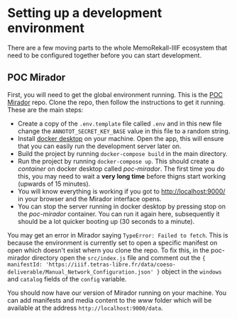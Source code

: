 # Setting up a development environment

There are a few moving parts to the whole MemoRekall-IIIF ecosystem that need to be configured together before you can start development.

## POC Mirador

First, you will need to get the global environment running. This is the [POC Mirador](https://gitlab.tetras-libre.fr/iiif/POC-mirador) repo. Clone the repo, then follow the instructions to get it running. These are the main steps:

- Create a copy of the `.env.template` file called `.env` and in this new file change the `ANNOTOT_SECRET_KEY_BASE` value in this file to a random string.
- Install [docker desktop](https://www.docker.com/products/docker-desktop/) on your machine. Open the app, this will ensure that you can easily run the development server later on.
- Build the project by running `docker-compose build` in the main directory.
- Run the project by running `docker-compose up`. This should create a _container_ on docker desktop called _poc-mirador_. The first time you do this, you may need to wait a **very long time** before thigns start working (upwards of 15 minutes).
- You will know everything is working if you got to [http://localhost:9000/](http://localhost:9000/) in your browser and the Mirador interface opens.
- You can stop the server running in docker desktop by pressing stop on the _poc-mirador_ container. You can run it again here, subsequently it should be a lot quicker booting up (30 seconds to a minute).

You may get an error in Mirador saying `TypeError: Failed to fetch`. This is because the environment is currently set to open a specific manifest on open which doesn't exist whern you clone the repo. To fix this, in the poc-mirador directory open the `src/index.js` file and comment out the `{ manifestId: 'https://iiif.tetras-libre.fr/data/coeso-deliverable/Manual_Network_Configuration.json' }` object in the `windows` and `catalog` fields of the `config` variable.

You should now have our version of Mirador running on your machine. You can add manifests and media content to the _www_ folder which will be available at the address `http://localhost:9000/data`.